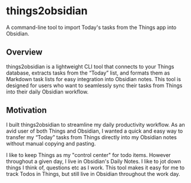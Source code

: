# things2obsidian

A command-line tool to import Today's tasks from the Things app into Obsidian.

## Overview

things2obsidian is a lightweight CLI tool that connects to your Things database, extracts tasks from the “Today” list, and formats them as Markdown task lists for easy integration into Obsidian notes. This tool is designed for users who want to seamlessly sync their tasks from Things into their daily Obsidian workflow.

## Motivation

I built things2obsidian to streamline my daily productivity workflow. As an avid user of both Things and Obsidian, I wanted a quick and easy way to transfer my “Today” tasks from Things directly into my Obsidian notes without manual copying and pasting. 

I like to keep Things as my "control center" for todo items. However throughout a given day, I live in Obsidian's Daily Notes. I like to jot down things I think of, questions etc as I work. This tool makes it easy for me to track Todos in Things, but still live in Obsidian throughout the work day.
